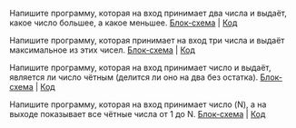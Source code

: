 Напишите программу, которая на вход принимает два числа и выдаёт, какое число большее, а какое меньшее. [Блок-схема](task1/diagram1.png) | [Код](task1/Program.cs)

Напишите программу, которая принимает на вход три числа и выдаёт максимальное из этих чисел. [Блок-схема](task2/diagram2.png) | [Код](task2/Program.cs)

Напишите программу, которая на вход принимает число и выдаёт, является ли число чётным (делится ли оно на два без остатка). [Блок-схема](task3/diagram3.png) | [Код](task3/Program.cs)

Напишите программу, которая на вход принимает число (N), а на выходе показывает все чётные числа от 1 до N. [Блок-схема](task4/diagram4.png) | [Код](task4/Program.cs)